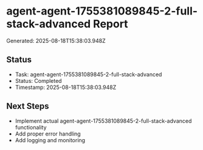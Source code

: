 # agent-agent-1755381089845-2-full-stack-advanced Report

Generated: 2025-08-18T15:38:03.948Z

## Status
- Task: agent-agent-1755381089845-2-full-stack-advanced
- Status: Completed
- Timestamp: 2025-08-18T15:38:03.948Z

## Next Steps
- Implement actual agent-agent-1755381089845-2-full-stack-advanced functionality
- Add proper error handling
- Add logging and monitoring
